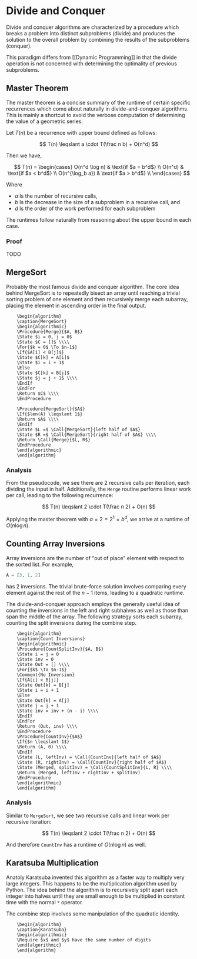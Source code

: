 # Divide and Conquer

Divide and conquer algorithms are characterized by a procedure which breaks a problem into distinct subproblems (divide) and produces the solution to the overall problem by combining the results of the subproblems (conquer).

This paradigm differs from [[Dynamic Programming]] in that the divide operation is not concerned with determining the optimality of previous subproblems.

## Master Theorem

The master theorem is a concise summary of the runtime of certain specific recurrences which come about naturally in divide-and-conquer algorithms. This is mainly a shortcut to avoid the verbose computation of determining the value of a geometric series.

Let $T(n)$ be a recurrence with upper bound defined as follows:

$$
T(n) \leqslant a \cdot T(\frac n b) + O(n^d)
$$

Then we have,

$$
T(n) =
\begin{cases}
O(n^d \log n) & \text{if $a = b^d$} \\
O(n^d) & \text{if $a < b^d$} \\
O(n^{\log_b a}) & \text{if $a > b^d$} \\
\end{cases}
$$

Where
- $a$ Is the number of recursive calls,
- $b$ Is the decrease in the size of a subproblem in a recursive call, and
- $d$ Is the order of the work performed for each subproblem

The runtimes follow naturally from reasoning about the upper bound in each case.

### Proof

TODO

## MergeSort

Probably the most famous divide and conquer algorithm. The core idea behind MergeSort is to repeatedly bisect an array until reaching a trivial sorting problem of one element and then recursively merge each subarray, placing the element in ascending order in the final output.

```pseudo
	\begin{algorithm}
	\caption{MergeSort}
	\begin{algorithmic}
	\Procedure{Merge}{$A, B$}
	\State $i = 0, j = 0$
	\State $C = []$ \\\\
	\For{$k = 0$ \To $n-1$}
	\If{$A[i] < B[j]$}
	\State $C[k] = A[i]$
	\State $i = i + 1$ 
	\Else
	\State $C[k] = B[j]$
	\State $j = j + 1$ \\\\
	\EndIf
	\EndFor
	\Return $C$ \\\\
	\EndProcedure

	\Procedure{MergeSort}{$A$}
	\If{$len(A) \leqslant 1$}
	\Return $A$ \\\\
	\EndIf
	\State $L =$ \Call{MergeSort}{left half of $A$}
	\State $R =$ \Call{MergeSort}{right half of $A$} \\\\
	\Return \Call{Merge}{$L, R$}
	\EndProcedure
	\end{algorithmic}
	\end{algorithm}
```

### Analysis

From the pseudocode, we see there are 2 recursive calls per iteration, each dividing the input in half. Additionally, the `Merge` routine performs linear work per call, leading to the following recurrence:

$$
T(n) \leqslant 2 \cdot T(\frac n 2) + O(n)
$$

Applying the master theorem with $a = 2 = 2^1 = b^d$, we arrive at a runtime of $O(n\log n)$.

## Counting Array Inversions

Array inversions are the number of "out of place" element with respect to the sorted list. For example,

```python
A = [3, 1, 2]
```

has 2 inversions. The trivial brute-force solution involves comparing every element against the rest of the $n-1$ items, leading to a quadratic runtime.

The divide-and-conquer approach employs the generally useful idea of counting the inversions in the left and right subhalves as well as those than span the middle of the array. The following strategy sorts each subarray, counting the split inversions during the combine step.

```pseudo
	\begin{algorithm}
	\caption{Count Inversions}
	\begin{algorithmic}
	\Procedure{CountSplitInv}{$A, B$}
	\State i = j = 0
	\State inv = 0
	\State Out = [] \\\\
	\For{$k$ \To $n-1$}
	\Comment{No Inversion}
	\If{A[i] < B[j]}
	\State Out[k] = B[j]
	\State i = i + 1
	\Else
	\State Out[k] = A[j]
	\State j = j + 1
	\State inv = inv + (n - i) \\\\
    \EndIf
    \EndFor
    \Return (Out, inv) \\\\
    \EndProcedure
	\Procedure{CountInv}{$A$}
	\If{$n \leqslant 1$}
	\Return (A, 0) \\\\
    \EndIf
	\State (L, leftInv) = \Call{CountInv}{left half of $A$}
	\State (R, rightInv) = \Call{CountInv}{right half of $A$}
	\State (Merged, splitInv) = \Call{CountSplitInv}{L, R} \\\\
	\Return (Merged, leftInv + rightInv + splitInv)
    \EndProcedure
	\end{algorithmic}
	\end{algorithm}
```

### Analysis

Similar to `MergeSort`, we see two recursive calls and linear work per recursive iteration:

$$
T(n) \leqslant 2 \cdot T(\frac n 2) + O(n)
$$

And therefore `CountInv` has a runtime of $O(n \log n)$ as well.

## Karatsuba Multiplication

Anatoly Karatsuba invented this algorithm as a faster way to multiply very large integers. This happens to be the multiplication algorithm used by Python. The idea behind the algorithm is to recursively split apart each integer into halves until they are small enough to be multiplied in constant time with the normal `*` operator.

The combine step involves some manipulation of the quadratic identity.

```pseudo
	\begin{algorithm}
	\caption{Karatsuba}
	\begin{algorithmic}
	\Require $x$ and $y$ have the same number of digits
	\end{algorithmic}
	\end{algorithm}
```
